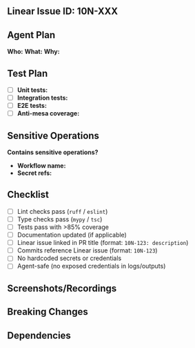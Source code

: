 ## Linear Issue ID: 10N-XXX
<!-- Replace XXX with actual Linear issue number -->

## Agent Plan
**Who:** <!-- Agent or developer name -->
**What:** <!-- Brief description of changes -->
**Why:** <!-- Business value or problem being solved -->

## Test Plan
- [ ] **Unit tests:** <!-- Describe unit test coverage -->
- [ ] **Integration tests:** <!-- Describe integration test coverage -->
- [ ] **E2E tests:** <!-- If applicable -->
- [ ] **Anti-mesa coverage:** <!-- Note any edge cases or defensive testing -->

## Sensitive Operations
**Contains sensitive operations?** <!-- Y/N -->
- **Workflow name:** <!-- If Y, specify workflow -->
- **Secret refs:** <!-- If Y, list secret references used -->

## Checklist
- [ ] Lint checks pass (`ruff` / `eslint`)
- [ ] Type checks pass (`mypy` / `tsc`)
- [ ] Tests pass with >85% coverage
- [ ] Documentation updated (if applicable)
- [ ] Linear issue linked in PR title (format: `10N-123: description`)
- [ ] Commits reference Linear issue (format: `10N-123`)
- [ ] No hardcoded secrets or credentials
- [ ] Agent-safe (no exposed credentials in logs/outputs)

## Screenshots/Recordings
<!-- If UI changes, add screenshots or recordings -->

## Breaking Changes
<!-- List any breaking changes and migration steps -->

## Dependencies
<!-- List any new dependencies added -->